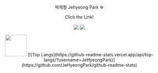 <div align=center>
  
  박제형 Jehyeong Park ✲

  Click the Link! <br/><br/>
  <a href="https://herniateddisc-park.tistory.com/"><img src="https://img.shields.io/badge/BLOG-000000?style=flat-square&logo=Tistory&logoColor=white"/></a>  <a href="mailto:qkrwpgud1996@gmail.com"><img src="https://img.shields.io/badge/MAIL-EA4335?style=flat-square&logo=Gmail&logoColor=white"/></a> 


   <img src="https://user-images.githubusercontent.com/110754810/235557061-8810de22-25d6-4535-8358-1658cf57fffd.gif" width="70" height="auto"> 
   [![Top Langs](https://github-readme-stats.vercel.app/api/top-langs/?username=JeHyeongPark)](https://github.com/JeHyeongPark/github-readme-stats)
  
  
  
</div>

#
